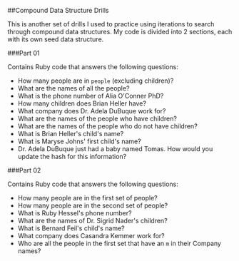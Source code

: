 ##Compound Data Structure Drills

This is another set of drills I used to practice using iterations to search through compound data structures. My code is divided into 2 sections, each with its own seed data structure.

###Part 01

Contains Ruby code that answers the following questions:

* How many people are in `people` (excluding children)?
* What are the names of all the people?
* What is the phone number of Alia O'Conner PhD?
* How many children does Brian Heller have?
* What company does Dr. Adela DuBuque work for?
* What are the names of the people who have children?
* What are the names of the people who do not have children?
* What is Brian Heller's child's name?
* What is Maryse Johns' first child's name?
* Dr. Adela DuBuque just had a baby named Tomas. How would you update the hash for this information?

###Part 02

Contains Ruby code that answers the following questions:

* How many people are in the first set of people?
* How many people are in the second set of people?
* What is Ruby Hessel's phone number?
* What are the names of Dr. Sigrid Nader's children?
* What is Bernard Feil's child's name?
* What company does Casandra Kemmer work for?
* Who are all the people in the first set that have an `m` in their Company names?
